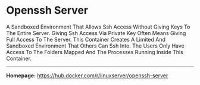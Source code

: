 # Openssh Server

A Sandboxed Environment That Allows Ssh Access Without Giving Keys To The Entire Server. Giving Ssh Access Via Private Key Often Means Giving Full Access To The Server. This Container Creates A Limited And Sandboxed Environment That Others Can Ssh Into. The Users Only Have Access To The Folders Mapped And The Processes Running Inside This Container.

---

**Homepage:** https://hub.docker.com/r/linuxserver/openssh-server